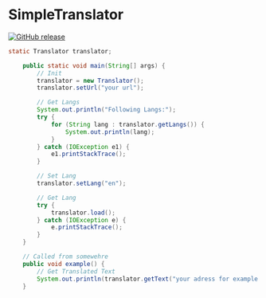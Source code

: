 # SimpleTranslator
[![GitHub release](https://img.shields.io/github/release/xRealNeon/SimpleTranslator.svg)](https://GitHub.com/xRealNeon/SimpleTranslator/releases/)

```Java
static Translator translator;

	public static void main(String[] args) {
		// Init
		translator = new Translator();
		translator.setUrl("your url");

		// Get Langs
		System.out.println("Following Langs:");
		try {
			for (String lang : translator.getLangs()) {
				System.out.println(lang);
			}
		} catch (IOException e1) {
			e1.printStackTrace();
		}

		// Set Lang
		translator.setLang("en");

		// Get Lang
		try {
			translator.load();
		} catch (IOException e) {
			e.printStackTrace();
		}
	}

	// Called from somewehre
	public void example() {
		// Get Translated Text
		System.out.println(translator.getText("your adress for example: login.failed"));
	}
```
